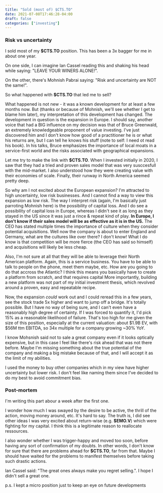 ```yaml
---
title: "Sold (most of) $CTS.TO"
date: 2021-07-08T17:46:28-04:00
draft: false
categories: ["investing"]
---
```


### Risk vs uncertainty

I sold most of my **$CTS.TO** position. This has been a 3x bagger for me in about one year.

On one side, I can imagine Ian Cassel reading this and shaking his head while saying: "LEAVE YOUR WINERS ALONE!".

On the other, there's Mohnish Pabrai saying: "Risk and uncertainty are NOT the same!".

So what happened with **$CTS.TO** that led me to sell?

What happened is not new - it was a known development for at least a few months now. But (thanks or because of Mohnish, we'll see whether I get to blame him later), my interpretation of this development has changed. The development in question is the expansion in Europe. I should say, another voice that had a BIG influence on my decision was that of Bruce Greenwald, an extremely knowledgeable proponent of value investing. I've just discovered him and I don't know how good of a practitioner he is or what his returns are, but I can tell he knows his stuff (note to self: I need ot read his book). In his talks, Bruce emphasizes the importance of local moats in a service-first world and the risks associated with geographical expansions. 

Let me try to make the link with **$CTS.TO**. When I invested initially in 2020, I saw that they had a tried and proven sales model that was very susccesfull with the mid-market. I also understood how they were creating value with their economies of scale. Finally, their runway in North America seemed pretty deep.

So why am I not excited about the European expansion? I'm attracted to high uncertainty, low risk businesses. And I cannot find a way to view this expansion as low risk. The way I interpret risk (again, I'm basically just parroting Mohnish here) is the possibility of capital loss. And I do see a possibility of capital loss in Europe, whereas I didn't see it as long as they stayed in the US since it was just a rince & repeat kind of play. **In Europe, I don't know if their sales model will be as effective as it is in the US.** The CEO has stated multiple times the importance of culture when they consider potential acquisitions. Well now the company is about to enter England and Germany, what are the cultures like over there? I don't know! What I do know is that competition will be more fierce (the CEO has said so himself) and acquisitions will likely be less cheap. 

Also, I'm not sure at all that they will be able to leverage their North American platform. Again, this is a service business. You have to be able to talk to people on the phone, meet them maybe, etc. How are you going to do that accross the Atlantic? I think this means you basically have to create a platform from scratch, and that requires capital More importantly, building a new platform was not part of my initial investment thesis, which revolved around a proven, easy and repeatable recipe.

Now, the expansion _could_ work out and I could reread this in a few years, see the stock trade 5x higher and want to jump off a bridge. It's totally possible. But I have no way of being sure, and I can't even have a reasonably high degree of certainty. If I was forced to quantify it, I'd pick 15% as a reasonable likelihood of failure. That's too high for me given the size of this position, especially at the current valuation: about $1.9B EV, with $56M ttm EBITDA, so 34x multiple for a company growing ~30% YoY.

I know Mohsnish said not to sale a great company even if it looks optically expensive, but in this case I feel like there's risk ahead that was not there before. Maybe I'm missing something about the true potential of the company and making a big mistake because of that, and I will accept it as the limit of my abilities. 

I used the money to buy other companies which in my view have higher uncertainty but lower risk. I don't feel like naming them since I've decided to do my best to avoid commitment bias.

### Post-mortem

I'm writing this part abour a week after the first one.

I wonder how much I was swayed by the desire to be active, the thrill of the action, moving money around, etc. It's hard to say. The truth is, I did see other ideas I was very excited about return-wise (e.g. **$EMO.V**) which were fighting for my capital. I think this is a legitimate reason to reallocate ressources.

I also wonder whether I was trigger-happy and moved too soon, before having any sort of confirmation of my doubts. In other words, I don't know for sure that there are problems ahead for **$CTS.TO**, far from that. Maybe I should have waited for the problems to manifest themselves before taking such drastic actions.

Ian Cassel said: "The great ones always make you regret selling.". I hope I didn't sell a great one.

p.s. I kept a micro position just to keep an eye on future developments